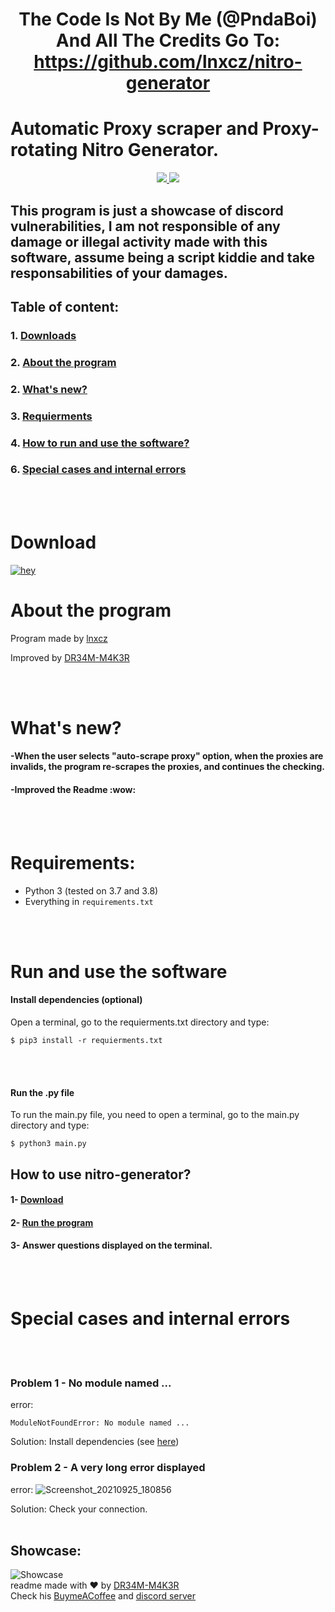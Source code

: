<h1 align="center">The Code Is Not By Me (@PndaBoi) And All The Credits Go To: <a href="https://github.com/lnxcz/nitro-generator"> https://github.com/lnxcz/nitro-generator </a></h1>
  

# Automatic Proxy scraper and Proxy-rotating Nitro Generator.
<p align="center">
    <a href="https://mit-license.org/">
      <img src= "https://user-images.githubusercontent.com/67145585/134778810-3ed67ef3-8699-42b9-80f3-6a2618d128b3.jpg"/>
    </a>
    <a href="https://www.python.org/">
      <img src="http://ForTheBadge.com/images/badges/made-with-python.svg" />
    </a>
  </p>
</p>

## This program is just a showcase of discord vulnerabilities, I am not responsible of any damage or illegal activity made with this software, assume being a script kiddie and take responsabilities of your damages.


## Table of content:<br/>
### 1. [Downloads](https://github.com/lnxcz/nitro-generator#download) <br/>
### 2. [About the program](https://github.com/lnxcz/nitro-generator#about-the-program) <br/>
### 2. [What's new?](https://github.com/lnxcz/nitro-generator/blob/master/README.md#whats-new) <br/>
### 3. [Requierments](https://github.com/lnxcz/nitro-generator#requirements)
### 4. [How to run and use the software?](https://github.com/lnxcz/nitro-generator#run-and-use-the-software)
### 6. [Special cases and internal errors](https://github.com/lnxcz/nitro-generator#special-cases-and-internal-errors)

<br/><br/>


# Download
[![hey](https://img.shields.io/badge/Download%20.py-181717?style=for-the-badge&color=black&logo=python)](https://github.com/lnxcz/nitro-generator/archive/refs/heads/master.zip)


# About the program

Program made by [lnxcz](https://github.com/lnxcz) </p>
Improved by [DR34M-M4K3R](https://github.com/DR34M-M4K3R)

<br/>
<br/>


# What's new?

#### -When the user selects "auto-scrape proxy" option, when the proxies are invalids, the program re-scrapes the proxies, and continues the checking.
#### -Improved the Readme :wow:

<br/>
<br/>

# Requirements:
* Python 3 (tested on 3.7 and 3.8)
* Everything in `requirements.txt`

<br/><br/>

# Run and use the software

#### Install dependencies (optional)
Open a terminal, go to the requierments.txt directory and type:

```
$ pip3 install -r requierments.txt
```

<br/><br/>
#### Run the .py file

To run the main.py file, you need to open a terminal, go to the main.py directory and type:
```
$ python3 main.py
```

## How to use nitro-generator?
#### 1- [Download](https://github.com/lnxcz/nitro-generator#download)
#### 2- [Run the program](https://github.com/lnxcz/nitro-generator#run-and-use-the-software) 
#### 3- Answer questions displayed on the terminal.
<br/>
<br/>

# Special cases and internal errors

<br/><br/>

### Problem 1 - No module named ...
error:

```
ModuleNotFoundError: No module named ...
```
Solution: Install dependencies (see [here](https://github.com/lnxcz/nitro-generator#downloads))
<br/>

### Problem 2 - A very long error displayed
error:
![Screenshot_20210925_180856](https://user-images.githubusercontent.com/67145585/134778134-eaa9e531-15e7-4140-afae-16a8dd33cce7.png)

Solution: Check your connection.
<br/><br/>




## Showcase:
![Showcase](https://i.imgur.com/9hYb7Sp.png) <br>
readme made with ❤ by [DR34M-M4K3R](https://github.com/DR34M-M4K3R) <br>
Check his [BuymeACoffee](https://www.buymeacoffee.com/DR34MM4K3R) and [discord server](https://discord.gg/FPhHhBG25d)
